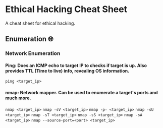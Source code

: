 # Ethical Hacking Cheat Sheet
A cheat sheet for ethical hacking.

## Enumeration 🌐
### Network Enumeration
#### Ping: Does an ICMP echo to target IP to checks if target is up. Also provides TTL (Time to live) info, revealing OS information.
```
ping <target_ip>
```
#### nmap: Network mapper. Can be used to enumerate a target's ports and much more.
```nmap <target_ip>```
```nmap -sV <target_ip>```
```nmap -p- <target_ip>```
```nmap -sU <target_ip>```
```nmap -sT <target_ip>```
```nmap -sS <target_ip>```
```nmap -sA <target_ip>```
```nmap --source-port=<port> <target_ip>```

